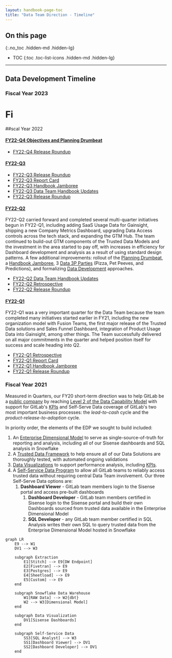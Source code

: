 ```yaml
---
layout: handbook-page-toc
title: "Data Team Direction - Timeline"
---
```


## On this page
{:.no_toc .hidden-md .hidden-lg}

- TOC
{:toc .toc-list-icons .hidden-md .hidden-lg}

---

## Data Development Timeline

### Fiscal Year 2023

# Fi
##scal Year 2022

#### [FY22-Q4 Objectives and Planning Drumbeat](https://gitlab.com/gitlab-data/managers/-/issues/264) 

- [FY22-Q4 Release Roundup](https://gitlab.com/gitlab-data/analytics/-/issues/10564)

#### [FY22-Q3](https://gitlab.com/gitlab-data/managers/-/issues/260)

- [FY22-Q3 Release Roundup](https://gitlab.com/gitlab-data/analytics/-/issues/10090)
- [FY22-Q3 Report Card](https://gitlab.com/gitlab-data/managers/-/issues/274)
- [FY22-Q3 Handbook Jamboree](https://gitlab.com/gitlab-data/analytics/-/issues/9868)
- [FY22-Q3 Data Team Handbook Updates](https://gitlab.com/gitlab-data/analytics/-/issues/9868)
- [FY22-Q3 Release Roundup](https://gitlab.com/gitlab-data/analytics/-/issues/10090)


#### [FY22-Q2](https://gitlab.com/gitlab-data/managers/-/issues/249)

FY22-Q2 carried forward and completed several multi-quarter initiatives begun in FY22-Q1, including  adding SaaS Usage Data for Gainsight, shipping a new Company Metrics Dashboard, upgrading Data Access controls across the tech stack, and expanding the GTM Hub. The team continued to build-out GTM components of the Trusted Data Models and the investment in the area started to pay off, with increases in efficiency for Dashboard development and analysis as a result of using standard design patterns. A few additional improvements: rollout of the [Planning Drumbeat](/handbook/business-technology/data-team/how-we-work/planning/), a [Handbook Jamboree](https://gitlab.com/gitlab-data/analytics/-/issues/9441), 3 [Data 3P Parties](https://docs.google.com/document/d/1cUtE75rbXzLCLpq3SDQS3TtsNTEmAAES6UJoZGoP0-Y/edit#heading=h.qq9lf68vhd66) (Pizza, Pet Peeves, and Predictions), and formalizing [Data Development](/handbook/business-technology/data-team/data-development/#data-development-at-gitlab) approaches.

- [FY22-Q2 Data Team Handbook Updates](https://gitlab.com/gitlab-data/analytics/-/issues/8600)
- [FY22-Q2 Retrospective](https://gitlab.com/gitlab-data/managers/-/issues/262)
- [FY22-Q2 Release Roundup](https://gitlab.com/gitlab-data/managers/-/issues/276)


#### [FY22-Q1](https://gitlab.com/gitlab-data/managers/-/issues/248) 

FY22-Q1 was a very important quarter for the Data Team because the team completed many initiatives started earlier in FY21, including the new organization model with Fusion Teams, the first major release of the Trusted Data solutions and Sales Funnel Dashboard, integration of Product Usage Data into Gainsight, among other things. The Team successfully delivered on all major commitments in the quarter and helped position itself for success and scale heading into Q2.

- [FY22-Q1 Retrospective](https://gitlab.com/gitlab-data/managers/-/issues/259)
- [FY22-Q1 Report Card](https://gitlab.com/gitlab-data/managers/-/issues/258)
- [FY22-Q1 Handbook Jamboree](https://gitlab.com/gitlab-data/analytics/-/issues/8281)
- [FY22-Q1 Release Roundup](https://gitlab.com/gitlab-data/managers/-/issues/275)

### Fiscal Year 2021

Measured in Quarters, our FY20 short-term direction was to help GitLab be a [public company](/handbook/being-a-public-company/) by reaching [Level 2 of the Data Capability Model](/handbook/business-technology/data-team/direction/#data-capability-model) with support for GitLab's [KPIs](/company/kpis/) and Self-Serve Data coverage of GitLab's two most important business processes: the _lead-to-cash_ cycle and the _product-release-to-adoption_ cycle.

In priority order, the elements of the EDP we sought to build included:

1. An [Enterprise Dimensional Model](/handbook/business-technology/data-team/platform/edw/) to serve as single-source-of-truth for reporting and analysis, including all of our Sisense dashboards and SQL analysis in Snowflake
1. A [Trusted Data Framework](/handbook/business-technology/data-team/platform/#tdf) to help ensure all of our Data Solutions are thoroughly tested, with automated ongoing validations
1. [Data Visualizations](/handbook/business-technology/data-team/platform/periscope/) to support performance analysis, including [KPIs](/company/kpis/).
1. A [Self-Service Data Program](/handbook/business-technology/data-team/direction/self-service/) to allow all GitLab teams to reliably access trusted data without requiring central Data Team involvement. Our three Self-Serve Data options are:
    1. **Dashboard Viewer** - GitLab team members login to the Sisense portal and access pre-built dashboards
       1. **Dashboard Developer** - GitLab team members certified in Sisense login to the Sisense portal and build their own Dashboards sourced from trusted data available in the Enterprise Dimensional Model
       1. **SQL Developer** - any GitLab team member certified in SQL Analysis writes their own SQL to query trusted data from the Enterprise Dimensional Model hosted in Snowflake

```mermaid
graph LR
	E9 --> W1
	DV1 --> W3

    subgraph Extraction
        E1[Stitch] --> E9[DW Endpoint]
		E2[Fivetran] --> E9
		E3[Postgres] --> E9
		E4[Sheetload] --> E9
		E5[Custom] --> E9
    end

    subgraph Snowflake Data Warehouse
        W1[RAW Data] --> W2{dbt}
		W2 --> W3[Dimensional Model]
    end

	subgraph Data Visualization
        DV1[Sisense Dashboards]
    end

	subgraph Self-Service Data
		SS3[SQL Analyst] --> W3
		SS1[Dashboard Viewer] --> DV1
		SS2[Dashboard Developer] --> DV1
    end
```
